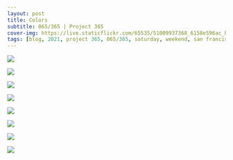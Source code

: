 ```yaml
---
layout: post
title: Colors
subtitle: 065/365 | Project 365
cover-img: https://live.staticflickr.com/65535/51009937368_6158e596ac_h.jpg
tags: [blog, 2021, project 365, 065/365, saturday, weekend, san francisco]
---
```

<style>
  .intro-header.big-img {
    background-position:bottom }
</style>
<p class="post-img-wrap">
  <img src="https://live.staticflickr.com/65535/51010054952_fe11e0d8d6_h.jpg">
</p>
<p class="post-img-wrap">
  <img src="https://live.staticflickr.com/65535/51010669757_dfe7f914bb_h.jpg">
</p>
<p class="post-img-wrap">
  <img src="https://live.staticflickr.com/65535/51010569206_1d84449bb9_h.jpg">
</p>
<p class="post-img-wrap">
  <img src="https://live.staticflickr.com/65535/51010730012_b7047c2e23_h.jpg">
</p>
<p class="post-img-wrap">
  <img src="https://live.staticflickr.com/65535/51009909763_af9a19ce85_h.jpg">
</p>
<p class="post-img-wrap">
  <img src="https://live.staticflickr.com/65535/51010677327_fd456b4d5d_h.jpg">
</p>
<p class="post-img-wrap">
  <img src="https://live.staticflickr.com/65535/51011022968_8dea9a56d0_h.jpg">
</p>
<p class="post-img-wrap">
  <img src="https://live.staticflickr.com/65535/51011007052_7dc35ff337_h.jpg">
</p>
